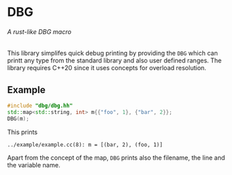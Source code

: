 # DBG

###### A rust-like DBG macro

This library simplifes quick debug printing by providing the `DBG` which can printt any type from the standard library and also user defined ranges. The library requires C++20 since it uses concepts for overload resolution.

## Example

```C++
#include "dbg/dbg.hh"
std::map<std::string, int> m{{"foo", 1}, {"bar", 2}};
DBG(m);
```

This prints

```
../example/example.cc(8): m = [(bar, 2), (foo, 1)]
```

Apart from the concept of the map, `DBG` prints also the filename, the line and the variable name.

